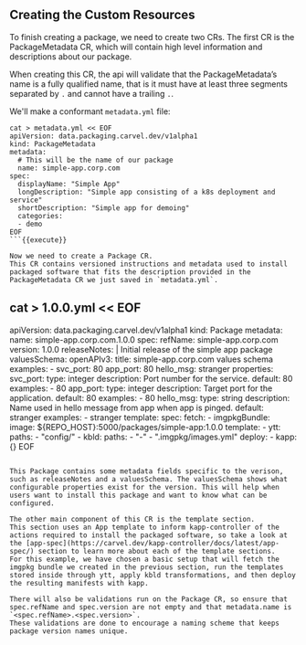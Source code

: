 ## Creating the Custom Resources

To finish creating a package, we need to create two CRs. The first CR is the PackageMetadata CR, which will contain high level information and descriptions about our package.

When creating this CR, the api will validate that the PackageMetadata’s name is a fully qualified name, that is it must have at least three segments separated by `.` and cannot have a trailing `.`.

We'll make a conformant `metadata.yml` file:

```
cat > metadata.yml << EOF
apiVersion: data.packaging.carvel.dev/v1alpha1
kind: PackageMetadata
metadata:
  # This will be the name of our package
  name: simple-app.corp.com
spec:
  displayName: "Simple App"
  longDescription: "Simple app consisting of a k8s deployment and service"
  shortDescription: "Simple app for demoing"
  categories:
  - demo
EOF
```{{execute}}

Now we need to create a Package CR.
This CR contains versioned instructions and metadata used to install packaged software that fits the description provided in the PackageMetadata CR we just saved in `metadata.yml`.

```
cat > 1.0.0.yml << EOF
---
apiVersion: data.packaging.carvel.dev/v1alpha1
kind: Package
metadata:
  name: simple-app.corp.com.1.0.0
spec:
  refName: simple-app.corp.com
  version: 1.0.0
  releaseNotes: |
        Initial release of the simple app package
  valuesSchema:
    openAPIv3:
      title: simple-app.corp.com values schema
      examples:
      - svc_port: 80
        app_port: 80
        hello_msg: stranger
      properties:
        svc_port:
          type: integer
          description: Port number for the service.
          default: 80
          examples:
          - 80
        app_port:
          type: integer
          description: Target port for the application.
          default: 80
          examples:
          - 80
        hello_msg:
          type: string
          description: Name used in hello message from app when app is pinged.
          default: stranger
          examples:
          - stranger
  template:
    spec:
      fetch:
      - imgpkgBundle:
          image: ${REPO_HOST}:5000/packages/simple-app:1.0.0
      template:
      - ytt:
          paths:
          - "config/"
      - kbld:
          paths:
          - "-"
          - ".imgpkg/images.yml"
      deploy:
      - kapp: {}
EOF
```{{execute}}

This Package contains some metadata fields specific to the verison, such as releaseNotes and a valuesSchema. The valuesSchema shows what configurable properties exist for the version. This will help when users want to install this package and want to know what can be configured.

The other main component of this CR is the template section.
This section uses an App template to inform kapp-controller of the actions required to install the packaged software, so take a look at the [app-spec](https://carvel.dev/kapp-controller/docs/latest/app-spec/) section to learn more about each of the template sections.
For this example, we have chosen a basic setup that will fetch the imgpkg bundle we created in the previous section, run the templates stored inside through ytt, apply kbld transformations, and then deploy the resulting manifests with kapp.

There will also be validations run on the Package CR, so ensure that spec.refName and spec.version are not empty and that metadata.name is `<spec.refName>.<spec.version>`.
These validations are done to encourage a naming scheme that keeps package version names unique.

